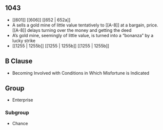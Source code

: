 ## 1043
- [[601]] [[606]] [[652 | 652a]] 
- A sells a gold mine of little value tentatively to [[A-8]] at a bargain, price. [[A-8]] delays turning over the money and getting the deed
- A’s gold mine, seemingly of little value, is turned into a “bonanza” by a lucky strike
- [[1255 | 1255b]] [[1255 | 1255b]] [[1255 | 1255b]] 

## B Clause
- Becoming Involved with Conditions in Which Misfortune is Indicated

## Group
- Enterprise

### Subgroup
- Chance

